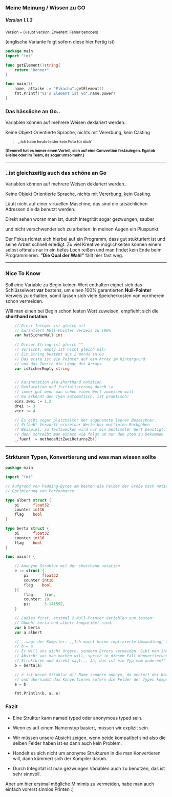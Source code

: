 ### Meine Meinung / Wissen zu GO

##### Version 1.1.3

<small>Version = (Haupt Version. Erweitert. Fehler behoben)</small>

(englische Variante folgt sofern diese hier Fertig ist)

```go
package main
import "fmt"

func getElement()string{
	return "Donner"
}

func main(){
	name, attacke := "Pikachu",getElement()
	fmt.Printf("%s's Element ist %d",name,power)
}
```

### Das hässliche an Go..

Variablen können auf mehrere Weisen deklariert werden..

Keine Objekt Orientierte Sprache, nichts mit Vererbung, kein Casting

> **<small>,,Ich habe heute leider kein Foto für dich´´</small>**

**<small>(Generell hat es immer einen Vorteil, sich auf eine Convention festzulegen. Egal ob alleine oder im Team, da sogar umso mehr.)</small>**

___

### ..ist gleichzeitig auch das schöne an Go

Variablen können auf mehrere Weisen deklariert werden..

Keine Objekt Orientierte Sprache, nichts mit Vererbung, kein Casting.

Läuft nicht auf einer virtuellen Maschine, das sind die tatsächlichen Adressen die da benutzt werden.

Direkt sehen woran man ist, durch Integrität sogar gezwungen, sauber

und nicht verschwenderisch zu arbeiten. In meinen Augen ein Pluspunkt.



Der Fokus richtet sich hierbei auf ein Programm, dass gut stukturiert ist und seine Arbeit schnell erledigt. Zu viel Kreative möglichkeiten können einem selbst oftmals nur in ein tiefes Loch reißen und man findet kein Ende beim Programmieren. **"Die Qual der Wahl"** fällt hier fast weg.

___

### Nice To Know

Soll eine Variable zu Begin keinen Wert enthalten eignet sich das Schlüsselwort **var** bestens, um einen 100% garantierten **Null-Pointer** Verweis zu erhalten, somit lassen sich viele Speicherkosten von vornherein schon vermeiden.

Will man einen bei Begin schon festen Wert zuweisen, empfiehlt sich die **shorthand notation**.

```go
	// Diesr Integer ist gleich nil
	// Garantiert NUll-Pointer Verweis zu 100%
	var hatSicherNull int
	
	// Dieser String ist gleich "" 
	// Vorsicht, empty ist nicht gleich nil!
  	// Ein String besteht aus 2 Words in Go
	// Das erste ist ein Pointer auf ein Array im Hintergrund
	// und das Zweite die Länge des Arrays.
	var isSicherEmpty string 


	// Kurznotation aka shorthand notation
	// Deklaration und Initialisierung durch :=
	// immer gut wenn man schon einen Wert zuweisen will
	// Go erkennt den Tyen automatisch, ist praktisch!
	eins,zwei := 1,2
	drei := 3
	vier := 4

	// Es gibt sogar platzhalter der sogenannte leerer Bezeichner.
	// Erlaubt Verwurft einzelner Werte bei multiplen Rückgaben
	// Beispiel: zu Testzwecken wird nur ein bestimmter Wert benötigt,
	// dann schreibt man einach wie folgt um nur den 2ten zu bekommen
	_,fuenf := methodeMitZweiReturnsZb()

```

___

### Strkturen Typen, Konvertierung und was man wissen sollte

```go
package main

import "fmt"

// Aufgrund von Padding-Bytes am besten die Felder der Größe nach notieren
// Optimierung von Performance

type albert struct {
	pi      float32
	counter int16
	flag    bool
}

type berta struct {
	pi      float32
	counter int16
	flag    bool
}

func main() {

	// Anonyme Struktur mit der shorthand notation
	e := struct {
		pi      float32
		counter int16
		flag    bool
	}{
		flag:    true,
		counter: 10,
		pi:      3.141592,
	}

	// Ladies first, erstmal 2 Null-Pointer Variablen zum testen:
	// Obwohl berta und albert kompatibel sind..
	var b berta
	var a albert

	// ..sagt der Kompiler: ,,Ich macht keine implizierte Umwandlung, INTEGRITY first..!"
	// b = a
	// Er will uns nicht ärgern, sondern Errors vermeiden. Gibt man Ihm aber die klare
	// Absicht was man machen will, sprich in diesem Fall Konvertierung von passenden
	// Strukturen und direkt sagt:,, Ja, das ist ein Typ vom anderen!" Dann ist es OK.
	b = berta(a)

	// e ist keine Struktur mit Name sondern anonym, da meckert der Kompiler nicht rum
	// und übernimmt das Konvertieren sofern die Felder der Typen kompatibel sind.
	e = b

	fmt.Println(b, a, e)
```

### Fazit 

- Eine Struktur kann named typed oder anonymous typed sein.

- Wenn es auf einem Namenstyp basiert, müssen wir explizit sein.

- Wir müssen unsere Absicht zeigen, wenn beide kompatibel sind also die selben Felder haben ist es dann auch kein Problem.

- Handelt es sich nicht um anonyme Strukturen in die man Konvertieren will, dann kümmert sich der Kompiler darum.

- Durch Integrität ist man gezwungen Variablen auch zu benutzen, das ist sehr sinnvoll.

Aber um hier erstmal mögliche Mimimis zu vermeiden, habe man auch einfach vorerst sinnlos Printen :)
